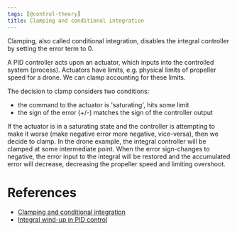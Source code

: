 ```yaml
---
tags: [@control-theory]
title: Clamping and conditional integration
---
```


Clamping, also called conditional integration, disables the integral controller by setting the error term to 0.

A PID controller acts upon an actuator, which inputs into the controlled system (process). Actuators have limits, e.g. physical limits of propeller speed for a drone. We can clamp accounting for these limits.

The decision to clamp considers two conditions:
- the command to the actuator is 'saturating', hits some limit
- the sign of the error (+/-) matches the sign of the controller output

If the actuator is in a saturating state and the controller is attempting to make it worse (make negative error more negative, vice-versa), then we decide to clamp.
In the drone example, the integral controller will be clamped at some intermediate point. When the error sign-changes to negative, the error input to the integral will be restored and the accumulated error will decrease, decreasing the propeller speed and limiting overshoot.

# References
- [Clamping and conditional integration](20200701151342.md)
- [Integral wind-up in PID control](20200701151134.md)
